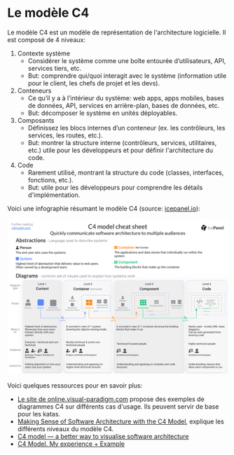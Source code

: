 # Le modèle C4

Le modèle C4 est un modèle de représentation de l'architecture logicielle. Il est composé de 4 niveaux:

1. Contexte système
    - Considérer le système comme une boîte entourée d’utilisateurs, API, services tiers, etc.
    - But: comprendre qui/quoi interagit avec le système (information utile pour le client, les chefs de projet et les devs).
1. Conteneurs
    - Ce qu’il y a à l’intérieur du système: web apps, apps mobiles, bases de données, API, services en arrière-plan, bases de données, etc.
    - But: décomposer le système en unités déployables.
1. Composants
    - Définissez les blocs internes d’un conteneur (ex. les contrôleurs, les services, les routes, etc.).
    - But: montrer la structure interne (contrôleurs, services, utilitaires, etc.) utile pour les développeurs et pour définir l'architecture du code.
1. Code
    - Rarement utilisé, montrant la structure du code (classes, interfaces, fonctions, etc.).
    - But: utile pour les développeurs pour comprendre les détails d'implémentation.

Voici une infographie résumant le modèle C4 (source: [icepanel.io](https://assets.icepanel.io/blog/visualizing-software-architecture-with-the-c4-model/infographic.png)):

![C4 model](./img/c4-infographic.png)

Voici quelques ressources pour en savoir plus:

- [Le site de online.visual-paradigm.com](https://online.visual-paradigm.com/diagrams/templates/c4-model/) propose des exemples de diagrammes C4 sur différents cas d'usage. Ils peuvent servir de base pour les katas.
- [Making Sense of Software Architecture with the C4 Model](https://dev.to/lovestaco/making-sense-of-software-architecture-with-the-c4-model-1814), explique les différents niveaux du modèle C4.
- [C4 model — a better way to visualise software architecture](https://medium.com/news-uk-technology/c4-model-a-better-way-to-visualise-software-architecture-df41e5ac57b8)
- [C4 Model. My experience + Example](https://itzareyesmx.medium.com/c4-model-my-experience-example-fbcf50def540)

